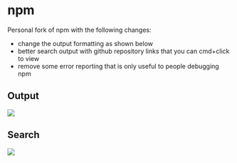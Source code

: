 
# npm

  Personal fork of npm with the following changes:

  - change the output formatting as shown below
  - better search output with github repository links that you can cmd+click to view
  - remove some error reporting that is only useful to people debugging npm

## Output

  ![](https://dl.dropboxusercontent.com/u/6396913/misc/Screen%20Shot%202014-01-16%20at%206.28.52%20PM.png)

## Search

  ![](https://dl.dropboxusercontent.com/u/6396913/misc/Screen%20Shot%202014-01-17%20at%204.25.36%20AM.png)